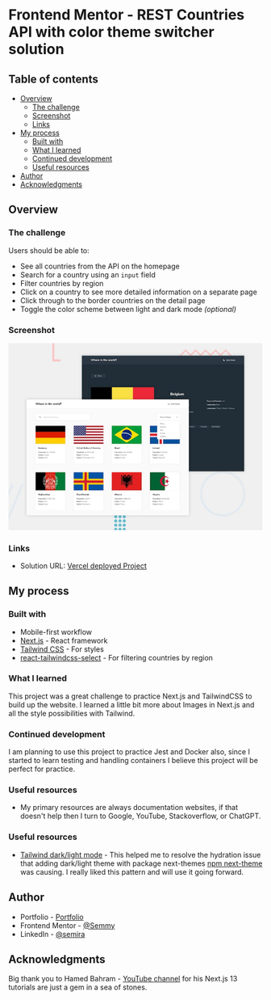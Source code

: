 # Frontend Mentor - REST Countries API with color theme switcher solution

## Table of contents

- [Overview](#overview)
  - [The challenge](#the-challenge)
  - [Screenshot](#screenshot)
  - [Links](#links)
- [My process](#my-process)
  - [Built with](#built-with)
  - [What I learned](#what-i-learned)
  - [Continued development](#continued-development)
  - [Useful resources](#useful-resources)
- [Author](#author)
- [Acknowledgments](#acknowledgments)

## Overview

### The challenge

Users should be able to:

- See all countries from the API on the homepage
- Search for a country using an `input` field
- Filter countries by region
- Click on a country to see more detailed information on a separate page
- Click through to the border countries on the detail page
- Toggle the color scheme between light and dark mode _(optional)_

### Screenshot

![](./public/design//desktop-preview.jpg)

### Links

- Solution URL: [Vercel deployed Project](https://your-solution-url.com)


## My process

### Built with

- Mobile-first workflow
- [Next.js](https://nextjs.org/) - React framework
- [Tailwind CSS](https://tailwindcss.com/) - For styles
- [react-tailwindcss-select](https://www.npmjs.com/package/react-tailwindcss-select) - For filtering countries by region

### What I learned

This project was a great challenge to practice Next.js and TailwindCSS to build up the website.
I learned a little bit more about Images in Next.js and all the style possibilities with Tailwind.

### Continued development

I am planning to use this project to practice Jest and Docker also, since I started to learn testing and handling containers I believe this project will be perfect for practice.

### Useful resources

- My primary resources are always documentation websites, if that doesn't help then I turn to Google, YouTube, Stackoverflow, or ChatGPT.

### Useful resources

- [Tailwind dark/light mode](https://www.youtube.com/watch?v=RTAJ-enfums) - This helped me to resolve the hydration issue that adding dark/light theme with package next-themes [npm next-theme](https://www.npmjs.com/package/next-themes) was causing. I really liked this pattern and will use it going forward.

## Author

- Portfolio - [Portfolio](https://portfolio2023-git-master-semmyk.vercel.app/)
- Frontend Mentor - [@Semmy](https://www.frontendmentor.io/profile/JSdevS-coder)
- LinkedIn - [@semira](https://www.linkedin.com/in/semira-kubat-81724720a/)

## Acknowledgments

Big thank you to Hamed Bahram - [YouTube channel](https://www.youtube.com/@hamedbahram) for his Next.js 13 tutorials are just a gem in a sea of stones.
